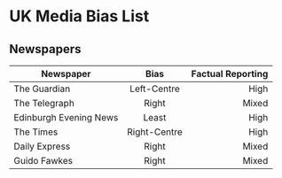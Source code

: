 # UK Media Bias List

## Newspapers

| Newspaper                  | Bias          | Factual Reporting |
| ---------------------------|:-------------:| -----------------:|
| The Guardian               | Left-Centre   | High              |
| The Telegraph              | Right         | Mixed             |
| Edinburgh Evening News     | Least         | High              |
| The Times                  | Right-Centre  | High              |
| Daily Express              | Right         | Mixed             |
| Guido Fawkes               | Right         | Mixed             |